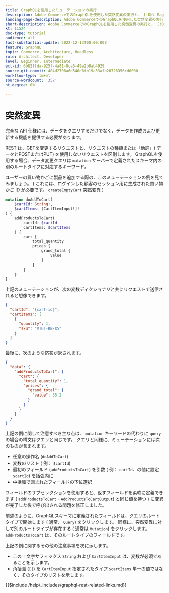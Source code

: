```yaml
---
title: GraphQLを使用したミューテーションの実行
description: Adobe CommerceでのGraphQLを使用した突然変異の実行と、 [!DNL Magento Open Source]. ミューテーションコールを使用して、最初のPOSTを実行します。
landing-page-description: Adobe CommerceでのGraphQLを使用した突然変異の実行と、 [!DNL Magento Open Source]. ミューテーションコールを使用して、最初のPOSTを実行します。
short-description: Adobe CommerceでのGraphQLを使用した突然変異の実行と、 [!DNL Magento Open Source]. ミューテーションコールを使用して、最初のPOSTを実行します。
kt: 11524
doc-type: tutorial
audience: all
last-substantial-update: 2022-12-13T00:00:00Z
feature: GraphQL
topic: Commerce, Architecture, Headless
role: Architect, Developer
level: Beginner, Intermediate
exl-id: 6b82ffda-925f-4a81-8ca5-49a2b8ab4929
source-git-commit: 404d2708a6d540d6fb19a33afb20726356cd8000
workflow-type: tm+mt
source-wordcount: '357'
ht-degree: 0%

---
```


# 突然変異

完全な API 仕様には、データをクエリするだけでなく、データを作成および更新する機能を提供する必要があります。

REST は、GETを変更するリクエストと、リクエストの種類または「動詞」( データとPOSTまたはPUT) を使用しないリクエストを区別します。
GraphQLを使用する場合、データ変更クエリは `mutation` サーバーで定義されたスキーマ内の別のルートタイプに対応するキーワード。

ユーザーの買い物かごに製品を追加する際の、このミューテーションの例を見てみましょう。 ( これには、ログインした顧客のセッション用に生成された買い物かご ID が必要です。 `createEmptyCart` 突然変異 )

```graphql
mutation doAddToCart(
    $cartId: String!,
    $cartItems: [CartItemInput!]!
) {
    addProductsToCart(
        cartId: $cartId
        cartItems: $cartItems
    ) {
        cart {
            total_quantity
            prices {
                grand_total {
                    value
                }
            }
        }
    }
}
```

上記のミューテーションが、次の変数ディクショナリと共にリクエストで送信されると想像できます。

```json
{
  "cartId": "{cart-id}",
  "cartItems": [
    {
      "quantity": 1,
      "sku": "VT01-RN-XS"
    }
  ]
}
```

最後に、次のような応答が返されます。

```json
{
  "data": {
    "addProductsToCart": {
      "cart": {
        "total_quantity": 1,
        "prices": {
          "grand_total": {
            "value": 35.2
          }
        }
      }
    }
  }
}
```

上記の例に関して注意すべき主な点は、 `mutation` キーワードの代わりに `query`の場合の構文はクエリと同じです。 クエリと同様に、ミューテーションには次のものが含まれます。

* 任意の操作名 (`doAddToCart`)
* 変数のリスト ( 例： `$cartId`)
* 最初のフィールド (`addProductsToCart`) を引数 ( 例： `cartId`、の値に設定 `$cartId`) を括弧内に
* 中括弧で囲まれたフィールドの下位選択

フィールドのサブセレクションを使用すると、返すフィールドを柔軟に定義できます ( `addProductsToCart` - `AddProductsToCartOutput`) と同じ値を持つ ) に変異が完了した後で呼び出される問題を修正しました。

前述のように、GraphQLスキーマに定義されたフィールドは、クエリのルートタイプで開始します ( 通常、 `Query`) をクリックします。 同様に、突然変異に対して別のルートタイプが存在する ( 通常は `Mutation`) をクリックします。 `addProductsToCart` は、そのルートタイプのフィールドです。

上記の例に関するその他の注意事項を次に示します。

* この `!` 文字サフィックス `String` および `CartItemInput` は、変数が必須であることを示します。
* 角括弧 (`[]`) を `CartItemInput` 指定されたタイプ `$cartItems` 単一の値ではなく、そのタイプのリストを示します。

{{$include /help/_includes/graphql-rest-related-links.md}}
